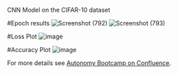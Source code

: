 CNN Model on the CIFAR-10 dataset

#Epoch results
![Screenshot (792)](https://user-images.githubusercontent.com/113000067/236542035-f6dc4a08-1c5a-4cdc-af59-4c8ec606dd2d.png)
![Screenshot (793)](https://user-images.githubusercontent.com/113000067/236542067-01ef4e1d-ac49-44b8-9343-8bbc22e2b294.png)



#Loss Plot
![image](https://user-images.githubusercontent.com/113000067/236541059-193664dc-7aa4-42ac-8e30-b82af58d9e05.png)

#Accuracy Plot
![image](https://user-images.githubusercontent.com/113000067/236541116-24d611a7-d640-471f-88b7-54bab969e3b9.png)

For more details see [Autonomy Bootcamp on Confluence](https://uwarg-docs.atlassian.net/wiki/spaces/BOOT/pages/1544290340/Autonomy+Bootcamp).
